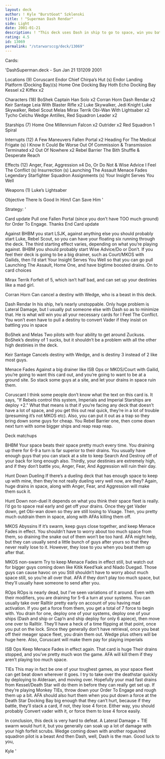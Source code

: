 ```yaml
---
layout: deck
author: ! Kyle "BurstGoat" Szklenski
title: ! "Superman Dash Rendar"
side: Light
date: 2001-01-21
description: ! "This deck uses Dash in ship to go to space, win you battles, and kill everything in site."
rating: 4.5
id: 13069
permalink: "/starwarsccg/deck/13069"
---
```

Cards: 

'DashSuperman.deck - Sun Jan 21 131209 2001


Locations (9)
Coruscant
Endor Chief Chirpa’s Hut (s)
Endor Landing Platform (Docking Bay)(s)
Home One Docking Bay
Hoth Echo Docking Bay
Kessel	x2
Kiffex	x2

Characters (18)
BoShek
Captain Han Solo  x2
Corran Horn
Dash Rendar  x2
Keir Santage
Leia With Blaster Rifle  x2
Luke Skywalker, Jedi Knight
Luke Skywalker, Rebel Scout
Melas
Mirax Terrik
Obi-Wan With Lightsaber  x2
Tycho Celchu
Wedge Antilles, Red Squadron Leader  x2

Starships (7)
Home One
Millennium Falcon  x2
Outrider  x2
Red Squadron 1
Spiral

Interrupts (12)
A Few Maneuvers
Fallen Portal  x2
Heading For The Medical Frigate (s)
I Know
It Could Be Worse
Out Of Commission & Transmission Terminated  x2
Out Of Nowhere	x2
Rebel Barrier
The Bith Shuffle & Desperate Reach

Effects (12)
Anger, Fear, Aggression  x4
Do, Or Do Not & Wise Advice
I Feel The Conflict (s)
Insurrection (s)
Launching The Assault
Menace Fades
Legendary Starfighter
Squadron Assignments (s)
Your Insight Serves You Well

Weapons (1)
Luke’s Lightsaber

Objective
There Is Good In Him/I Can Save Him
'

Strategy: '

Card update Pull one Fallen Portal (since you don’t have TOO much ground) for Order To Engage. Thanks
End Card update

Against BHBM you start LSJK, against anything else you should probably start Luke, Rebel Scout, so you can have your floating six running through the deck. The third starting effect varies, depending on what you’re playing against. BHBM you should probably start Wise Advice/Do or Don’t. If you feel their deck is going to be a big drainer, such as Court/MKOS with Gailids, then I’d start Your Insight Serves You Well so that you can go pull Launching The Assault, Home One, and have bigtime boosted drains. On to card choices

Mirax Terrik Forfeit of 5, which isn’t half bad, and can set up your destinies like a mad girl.

Corran Horn Can cancel a destiny with Wedge, who is a beast in this deck.

Dash Rendar In his ship, he’s nearly unstoppable. Only huge problem is Lateral Damage, but I usually put someone else with Dash so as to minimize that. He is what will win you all your necessary cards for I Feel The Conflict. You won’t even have to pull a destiny to convert Vader if they insist on battling you in space

BoShek and Melas Two pilots with four ability to get around Zuckuss. BoShek’s destiny of 1 sucks, but it shouldn’t be a problem with all the other high destinies in the deck.

Keir Santage Cancels destiny with Wedge, and is destiny 3 instead of 2 like most guys.

Menace Fades Against a big drainer like ISB Ops or MKOS/Court with Gailid, you’re going to want this card out, and you’re going to want to be at a ground site. So stack some guys at a site, and let your drains in space ruin them.

Coruscant I think some people don’t know what the text on this card is. It says, "If Rebels control this system, Imperials and Imperial Starships are deploy +2." What that means is that if you’re facing any deck that doesn’t have a lot of space, and you get this out real quick, they’re in a lot of trouble (presuming it’s not MKOS etc). Also, you can put it out as a trap so they bring down some guys for cheap. You Rebel Barrier one, then come down next turn with some bigger ships and reap reap reap.

Deck matchups

BHBM Your space beats their space pretty much every time. You draining up there for 6-9 a turn is far superior to their drains. You usually have enough guys that you can stack at a site to keep Search And Destroy off of your back for long enough also. Thirdly, your destinies are extremely high, and if they don’t battle you, Anger, Fear, And Aggression will ruin their day.

Hunt Down Dueling If there’s a dueling deck that has enough space to keep up with mine, then they’re not really dueling very well now, are they? Again, huge drains in space, along with Anger, Fear, and Aggression will make them suck it.

Hunt Down non-duel It depends on what you think their space fleet is really. I’d go to space real early and get off your drains. Once they get Vader down, get Obi-wan down so they are still losing to Visage. Then, you pretty much outdrain them in space, along with AFAs killing them off.

MKOS Abyssins If it’s swarm, keep guys close together, and keep Menace Fades in effect. You shouldn’t have to worry about too much space from them, so draining the snake out of them won’t be too hard. AFA might help, but they can usually send a little bunch of guys after yours so that they never really lose to it. However, they lose to you when you beat them up after that.

MKOS non-swarm Try to keep Menace Fades in effect still, but watch out for bigger guys coming down like Kitik Keed’kak and Niado Duegad. Those guys can cause havoc on you Still shouldn’t have to worry about much space still, so you’re all over that. AFA if they don’t play too much space, but they’ll usually have someone to send after you.

ROps ROps is nearly dead, but I’ve seen variations of it around. Even with their modifiers, you are draining for 5-6 a turn at your systems. You can usually take over Ralltiir pretty early on account of you having mad activation. If you get a force from them, you get a total of 7 force to begin with. You drain for one, deploy one of your systems, deploy one of your ships (Dash and ship or Cap’n and ship deploy for only 6 apiece), then move one over to Ralltiir. They’ll have a heck of a time flipping at that point, once you put on the lock. Since they generally don’t have retrieval, once you beat off their meager space fleet, you drain them out. Wedge plus others will be huge here. Also, Coruscant will make them pay for playing imperials

ISB Ops Keep Menace Fades in effect again. That card is huge Their drains stopped, and you’ve pretty much won the game. AFA will kill them if they aren’t playing too much space.

TIEs This may in fact be one of your toughest games, as your space fleet can get beat down wherever it goes. I try to take over the deathstar quickly by deploying to Alderaan, and moving over. Hopefully your mad fast drains from Kessel/Death Star will do them in before they can really get set up. If they’re playing Monkey TIEs, throw down your Order To Engage and rough them up a bit. AFA should also hurt them when you put down a force at the Death Star Docking Bay big enough that they can’t hurt, because if they battle, they’ll stack a card, if not, they lose 4 force. Either way, you should probably Convert vader with it, or force them to lose 4 force easily.

In conclusion, this deck is very hard to defeat. A Lateral Damage + TIE swarm would hurt it, but you generally can soak up a lot of damage with your high forfeit scrubs. Wedge coming down with another rogue/red squadron pilot is a beast And then Dash, well, Dash is the man. Good luck to you,

Kyle '
